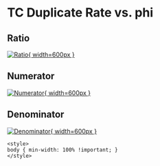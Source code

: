 # TC Duplicate Rate vs. phi

## Ratio

[![Ratio](../mtv/var/TC_duplrate_stack_phi.png){ width=600px }](../mtv/var/TC_duplrate_stack_phi.pdf)

## Numerator

[![Numerator](../mtv/num/TC_duplrate_stack_phi_num.png){ width=600px }](../mtv/num/TC_duplrate_stack_phi_num.pdf)

## Denominator

[![Denominator](../mtv/den/TC_duplrate_stack_phi_den.png){ width=600px }](../mtv/den/TC_duplrate_stack_phi_den.pdf)


``` {=html}
<style>
body { min-width: 100% !important; }
</style>
```
